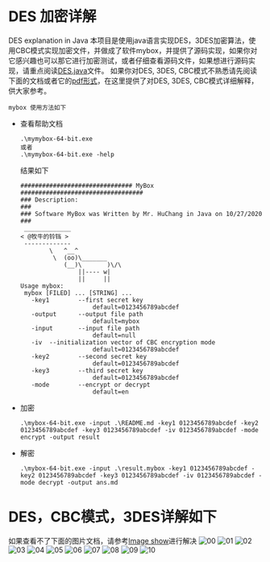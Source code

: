 # DES 加密详解
DES explanation in Java
本项目是使用java语言实现DES，3DES加密算法，使用CBC模式实现加密文件，并做成了软件mybox，并提供了源码实现，如果你对它感兴趣也可以那它进行加密测试，或者仔细查看源码文件，如果想进行源码实现，请重点阅读[DES.java](https://github.com/Chang-LeHung/DES/blob/main/des/DES.java)文件。
如果你对DES, 3DES, CBC模式不熟悉请先阅读下面的文档或者它的[pdf形式](https://github.com/Chang-LeHung/DES/blob/main/DES.pdf)，在这里提供了对DES, 3DES, CBC模式详细解释，供大家参考。

`mybox 使用方法如下`
- 查看帮助文档
  ```
  .\mymybox-64-bit.exe
  或者
  .\mymybox-64-bit.exe -help
  ```
  结果如下
  ```
  ############################### MyBox ##################################
  ### Description:                                                    ###
  ### Software MyBox was Written by Mr. HuChang in Java on 10/27/2020 ###
   _____________
  < @牧牛的铃铛 >
   -------------
          \   ^__^
           \  (oo)\_______
              (__)\       )\/\
                  ||---- w|
                  ||     ||
  Usage mybox:
   mybox [FILED] ... [STRING] ...
     -key1        --first secret key
                      default=0123456789abcdef
     -output      --output file path
                      default=mybox
     -input       --input file path
                      default=null
     -iv  --initialization vector of CBC encryption mode
                      default=0123456789abcdef
     -key2        --second secret key
                      default=0123456789abcdef
     -key3        --third secret key
                      default=0123456789abcdef
     -mode        --encrypt or decrypt
                      default=en
  ```
- 加密
  ```
  .\mybox-64-bit.exe -input .\README.md -key1 0123456789abcdef -key2 0123456789abcdef -key3 0123456789abcdef -iv 0123456789abcdef -mode encrypt -output result
  ```
- 解密
  ```
  .\mybox-64-bit.exe -input .\result.mybox -key1 0123456789abcdef -key2 0123456789abcdef -key3 0123456789abcdef -iv 0123456789abcdef -mode decrypt -output ans.md
  ```
# DES，CBC模式，3DES详解如下
如果查看不了下面的图片文档，请参考[Image show](https://blog.csdn.net/liu19721018/article/details/106467711/)进行解决
![00](/images/DES_00.png)
![01](/images/DES_01.png)
![02](/images/DES_02.png)
![03](/images/DES_03.png)
![04](/images/DES_04.png)
![05](/images/DES_05.png)
![06](/images/DES_06.png)
![07](/images/DES_07.png)
![08](/images/DES_08.png)
![09](/images/DES_09.png)
![10](/images/DES_10.png)

